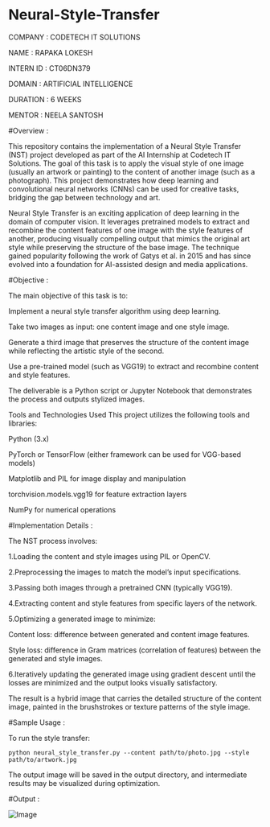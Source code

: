 # Neural-Style-Transfer


COMPANY : CODETECH IT SOLUTIONS

NAME : RAPAKA LOKESH

INTERN ID : CT06DN379

DOMAIN : ARTIFICIAL INTELLIGENCE

DURATION : 6 WEEKS

MENTOR : NEELA SANTOSH


#Overview :

This repository contains the implementation of a Neural Style Transfer (NST) project developed as part of the AI Internship at Codetech IT Solutions. The goal of this task is to apply the visual style of one image (usually an artwork or painting) to the content of another image (such as a photograph). This project demonstrates how deep learning and convolutional neural networks (CNNs) can be used for creative tasks, bridging the gap between technology and art.

Neural Style Transfer is an exciting application of deep learning in the domain of computer vision. It leverages pretrained models to extract and recombine the content features of one image with the style features of another, producing visually compelling output that mimics the original art style while preserving the structure of the base image. The technique gained popularity following the work of Gatys et al. in 2015 and has since evolved into a foundation for AI-assisted design and media applications.

#Objective :

The main objective of this task is to:

Implement a neural style transfer algorithm using deep learning.

Take two images as input: one content image and one style image.

Generate a third image that preserves the structure of the content image while reflecting the artistic style of the second.

Use a pre-trained model (such as VGG19) to extract and recombine content and style features.

The deliverable is a Python script or Jupyter Notebook that demonstrates the process and outputs stylized images.

Tools and Technologies Used
This project utilizes the following tools and libraries:

Python (3.x)

PyTorch or TensorFlow (either framework can be used for VGG-based models)

Matplotlib and PIL for image display and manipulation

torchvision.models.vgg19 for feature extraction layers

NumPy for numerical operations

#Implementation Details :

The NST process involves:

1.Loading the content and style images using PIL or OpenCV.

2.Preprocessing the images to match the model’s input specifications.

3.Passing both images through a pretrained CNN (typically VGG19).

4.Extracting content and style features from specific layers of the network.

5.Optimizing a generated image to minimize:

  Content loss: difference between generated and content image features.
  
  Style loss: difference in Gram matrices (correlation of features) between the generated and style images.

6.Iteratively updating the generated image using gradient descent until the losses are minimized and the output looks visually satisfactory.

The result is a hybrid image that carries the detailed structure of the content image, painted in the brushstrokes or texture patterns of the style image.

#Sample Usage :

To run the style transfer:

    python neural_style_transfer.py --content path/to/photo.jpg --style path/to/artwork.jpg
    
The output image will be saved in the output directory, and intermediate results may be visualized during optimization.

#Output :

![Image](https://github.com/user-attachments/assets/4be87696-30de-4838-89aa-e2ba1bef190d)
